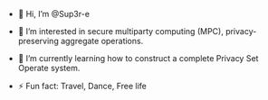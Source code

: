 - 👋 Hi, I’m @Sup3r-e
  
- 👀 I’m interested in secure multiparty computing (MPC), privacy-preserving aggregate operations.
  
- 🌱 I’m currently learning how to construct a complete Privacy Set Operate system.
  
- ⚡ Fun fact: Travel, Dance, Free life

<!---
Sup3r-e/Sup3r-e is a ✨ special ✨ repository because its `README.md` (this file) appears on your GitHub profile.
You can click the Preview link to take a look at your changes.
--->
